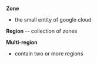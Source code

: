 **Zone**
- the small entity of google cloud 

**Region**
-- collection of zones

**Multi-region**
- contain two or more regions